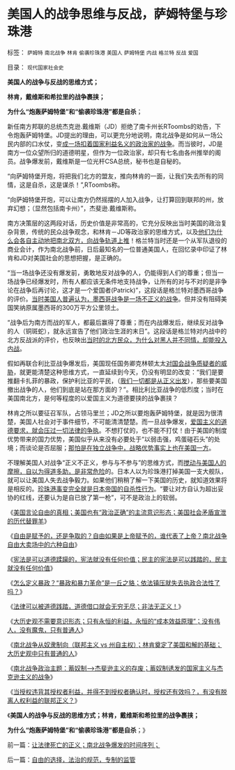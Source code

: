 # 美国人的战争思维与反战，萨姆特堡与珍珠港

标签： `萨姆特` `南北战争` `林肯` `偷袭珍珠港` `美国人` `萨姆特堡` `内战` `格兰特` `反战` `爱国` 

目录： `现代国家社会史`

**美国人的战争与反战的思维方式；**

**林肯，戴维斯和希拉里的战争裹挟；**

**为什么“炮轰萨姆特堡”和“偷袭珍珠港”都是自杀**；

新任南方邦联的总统杰克逊.戴维斯（JD）拒绝了南卡州长RToombs的劝告，下令炮轰萨姆特堡。JD提出的理由，可以更充分地说明，南北战争是如何从一场公民内部的口水仗，变[成一场扣着国家利益名义的政治家的战争](http://blog.sina.com.cn/s/blog_49a3971d01000bvy.html)。而当彼时，JD是南方一位众望所归的道德明星，但作为一位政治家，却只有七名由各州推举的阁员。战争爆发前，戴维斯是一位光杆CSA总统，秘书也是自秘的。



“向萨姆特堡开炮，将把我们北方的盟友，推向林肯的一面，让我们失去所有的同情，这是自杀，这是谋杀！”,RToombs称。

“向萨姆特堡开炮，可以让南方仍然摇摆的人加入战争，让打算回到联邦的州，放弃幻想；（显然包括南卡州）”，杰斐逊.戴维斯称。

南方决策层的这两段对话，历史价值是非常高的，它充分反映出当时美国的政治复杂背景，传统的民众战争观念，和林肯－JD等政治家的思维方式，以及[他们为什么会各自主动地把南北双方，向战争轨道上推](../../../2011/5/7/林肯制造了美国联邦最危险的年代.md)！格兰特当时还是一个从军队退役的商业会计，作为南北战争前，日后最知名的一位普通美国人，在回忆录中印证了林肯和JD对美国社会的思想把握，是正确的。

“当一场战争还没有爆发前，勇敢地反对战争的人，仍能得到人们的尊重；但当一场战争已经爆发时，所有人都应该无条件地支持战争，让所有的对与不对的是非争论在战争后再讨论，这才是一个爱国者(Patrick)”，这段话是格兰特对墨西哥战争的评价。[当时美国人普遍认为，墨西哥战争是一场不正义的战争](../../../2009/12/17/正义向善的战争，和不正义的战争.md)。但并没有阻碍美国笑纳原属墨西哥的300万平方公里领土。



“战争后为南方而战的军人，都最后赢得了尊重；而在内战爆发后，继续反对战争的人（铜斑蛇），就永远宣告了他们政治生涯的末日”。这段话是格兰特对内战中的北方反战派的评价，也反映出[当时的北方民众，为什么对黑人并不同情，却能投入内战](../../../2011/7/13/“暴政和暴力革命”是一丘之貉.md)。

假如再联合利比亚战争爆发后，美国现任国务卿克林顿太太[对国会战争质疑者的威胁](../../../2011/4/23/法治弥合社会；人治制造分裂.md)，就更能清楚这种思维方式，一直延续到今天，仍没有明显的改变：“我们是要推翻卡扎菲的暴政，保护利比亚的平民，（[我们一切都是从正义出发](../../../2011/3/14/政治正确，道德正确和利益正确.md)），那些要美国撤出战争的人，他们到底是站在那方面的？”。相比利比亚战争的低烈度；当时在美国南北方，是何等程度的以爱国主义为道德要挟的战争裹挟？

林肯之所以要征召军队，占领马里兰；JD之所以要炮轰萨姆特堡，就是因为很清楚，美国人社会对于事件细节，不可能清清楚楚。而一旦战争爆发，[爱国主义的道德要求，就会压过一切法律的争执](../../../2009/9/27/爱国不用吹牛，反省不是自虐，知耻者方是勇.md)。不想打仗的，也不能不打仗！由于美国的制度优势带来的国力优势，美国似乎从来没有必要处于“以弱击强，鸡蛋碰石头”的处境；而谈论是否屈服；[那怕是在独立战争中，战略优势事实上也在美国一方](../../../2011/5/8/北美独立战争简析《爱国者》真假情节.md)。

不理解美国人对战争“正义不正义，参与与不参与”的思维方式，而[搅动与美国人的摩擦，自以为得道多助，是非常危险](../../../2009/12/13/“得道多助，失道寡助”.md)的。日本人以为珍珠港打掉美国一支大舰队，就可以让美国人失去战争毅力。如果他们稍稍了解一下美国的历史，就知道效果将是相反的。[珍珠港事变完全就是日本帝国的自杀性行为](../../../2011/1/14/日本的战争目的和汪精卫南京政权的性质.md)。“要让对方自认为超出妥协的红线，还要认为是自已放了第一枪”，可不是政治上的软弱。

《[美国言论自由的真相；美国也有“政治正确”的主流意识形态；美国社会矛盾宣泄的历代替罪羊](../../../2011/7/11/美国言论自由的真相和历代的替罪羊.md)》

《[自由是赋予的，还是争取的？自由如果是上帝赋予的，谁代表了上帝？南北战争自由大卖场中的六种自由](../../../2011/7/13/自由是赋予的，还是争取的？南北战争的六种“自由”.md)》

《[宪法是可以道德蹂躏的，宪法就没有任何价值；民主的宪法是可以践踏的，民主就没有任何价值](../../../2011/7/13/南北战争是民主最大的创伤.md)》

《[怎么定义暴政？“暴政和暴力革命”是一丘之貉；依法镇压就失去执政合法性了吗？](../../../2011/7/14/他信近似庇隆，英拉近似庇隆夫人，泰国近似阿根廷.md)》

《[法律可以被道德践踏，道德借口就会无穷无尽；非法无正义！](../../../2011/7/14/法律可以被道德践踏，道德借口就会无穷无尽.md)》

《[大历史观不需要意识形态；只有永恒的利益，永恒的“成本效益原理”；没有伟人，没有魔鬼，只有普通人](../../../2011/7/14/欣赏塔利班的中国传统文人.md)》

《[南北战争从奴隶制向（联邦主义 vs
州自主权）；林肯奠定了美国和解的基础；大历史观中只有普通的人](../../../2011/7/14/林肯奠定了美国社会再次和解的基础.md)》

《[南北战争政治主题：蓄奴制——>杰斐逊主义的存废；蓄奴制诱发的国家主义与杰克逊主义的战争](../../../2011/7/15/蓄奴制诱发的国家主义与杰斐逊主义的战争.md)》

《[当授权违背其授权者利益，并得不到授权者确认时，授权还有效吗？，有没有脱离人权利益的联邦正义？](../../../2011/7/15/让法律死亡的正义；南北战争爆发的时间序列；.md)》

《**美国人的战争与反战的思维方式；林肯，戴维斯和希拉里的战争裹挟；**

**为什么“炮轰萨姆特堡”和“偷袭珍珠港”都是自杀**；》

前一篇：[让法律死亡的正义；南北战争爆发的时间序列；](../../../2011/7/15/让法律死亡的正义；南北战争爆发的时间序列；.md)

后一篇：[自由的选择，法治的规范，专制的监管](../../../2011/7/16/自由的选择，法治的规范，专制的监管.md)